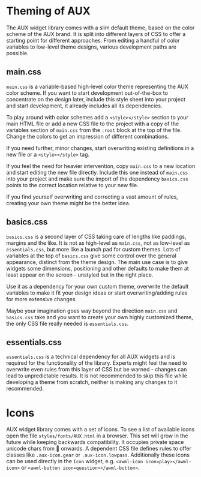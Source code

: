 # Theming of AUX

The AUX widget library comes with a slim default theme, based on the color scheme of the AUX brand. It is split into different layers of CSS to offer a starting point for different approaches. From editing a handful of color variables to low-level theme designs, various development paths are possible.

## main.css

`main.css` is a variable-based high-level color theme representing the AUX color scheme. If you want to start development out-of-the-box to concentrate on the design later, include this style sheet into your project and start development, it already includes all its dependencies.

To play around with color schemes add a `<style></style>` section to your main HTML file or add a new CSS file to the project with a copy of the variables section of `main.css` from the `:root` block at the top of the file. Change the colors to get an impression of different combinations.

If you need further, minor changes, start overwriting existing definitions in a new file or a `<style></style>` tag.

If you feel the need for heavier intervention, copy `main.css` to a new location and start editing the new file directly. Include this one instead of `main.css` into your project and make sure the import of the dependency `basics.css` points to the correct location relative to your new file.

If you find yourself overwriting and correcting a vast amount of rules, creating your own theme might be the better idea.

## basics.css

`basics.css` is a second layer of CSS taking care of lengths like paddings, margins and the like. It is not as high-level as `main.css`, not as low-level as `essentials.css`, but more like a launch pad for custom themes. Lots of variables at the top of `basics.css` give some control over the general appearance, distinct from the theme design. The main use case is to give widgets some dimensions, positioning and other defaults to make them at least appear on the screen - unstyled but in the right place.

Use it as a dependency for your own custom theme, overwrite the default variables to make it fit your design ideas or start overwriting/adding rules for more extensive changes.

Maybe your imagination goes way beyond the direction `main.css` and `basics.css` take and you want to create your own highly customized theme, the only CSS file really needed is `essentials.css`.

## essentials.css

`essentials.css` is a technical dependency for all AUX widgets and is required for the functionality of the library. Experts might feel the need to overwrite even rules from this layer of CSS but be warned - changes can lead to unpredictable results. It is not recommended to skip this file while developing a theme from scratch, neither is making any changes to it recommended.

# Icons

AUX widget library comes with a set of icons. To see a list of available icons open the file `styles/fonts/AUX.html` in a browser. This set will grow in the future while keeping backwards compatibility. It occupies private space unicode chars from &#x100000; onwards. A dependent CSS file defines rules to offer classes like `.aux-icon.gear` or `.aux-icon.lowpass`. Additionally these icons can be used directly in the `Icon` widget, e.g. `<awml-icon icon=play></awml-icon>` or `<awml-button icon=question></awml-button>`.
